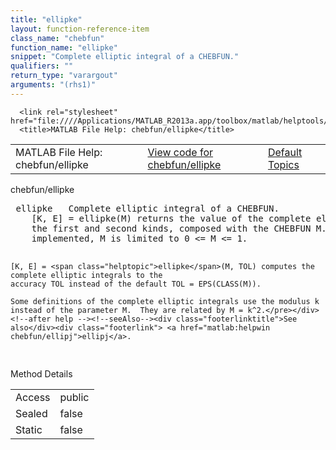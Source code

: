 ```yaml
---
title: "ellipke"
layout: function-reference-item
class_name: "chebfun"
function_name: "ellipke"
snippet: "Complete elliptic integral of a CHEBFUN."
qualifiers: ""
return_type: "varargout"
arguments: "(rhs1)"
---
```


<html>
   <head>
      <meta http-equiv="Content-Type" content="text/html; charset=utf-8">
   
      <link rel="stylesheet" href="file:////Applications/MATLAB_R2013a.app/toolbox/matlab/helptools/private/helpwin.css">
      <title>MATLAB File Help: chebfun/ellipke</title>
   </head>
   <body>
      <!--Single-page help-->
      <table border="0" cellspacing="0" width="100%">
         <tr class="subheader">
            <td class="headertitle">MATLAB File Help: chebfun/ellipke</td>
            <td class="subheader-left"><a href="matlab:edit chebfun/ellipke">View code for chebfun/ellipke</a></td>
            <td class="subheader-right"><a href="matlab:helpwin">Default Topics</a></td>
         </tr>
      </table>
      <div class="title">chebfun/ellipke</div>
      <div class="helptext"><pre><!--helptext --> <span class="helptopic">ellipke</span>   Complete elliptic integral of a CHEBFUN.
    [K, E] = <span class="helptopic">ellipke</span>(M) returns the value of the complete elliptic integrals of
    the first and second kinds, composed with the CHEBFUN M.  As currently
    implemented, M is limited to 0 &lt;= M &lt;= 1.
 
    [K, E] = <span class="helptopic">ellipke</span>(M, TOL) computes the complete elliptic integrals to the
    accuracy TOL instead of the default TOL = EPS(CLASS(M)).
 
    Some definitions of the complete elliptic integrals use the modulus k
    instead of the parameter M.  They are related by M = k^2.</pre></div><!--after help --><!--seeAlso--><div class="footerlinktitle">See also</div><div class="footerlink"> <a href="matlab:helpwin chebfun/ellipj">ellipj</a>.
</div>
      <!--Method-->
      <div class="sectiontitle">Method Details</div>
      <table class="class-details">
         <tr>
            <td class="class-detail-label">Access</td>
            <td>public</td>
         </tr>
         <tr>
            <td class="class-detail-label">Sealed</td>
            <td>false</td>
         </tr>
         <tr>
            <td class="class-detail-label">Static</td>
            <td>false</td>
         </tr>
      </table>
   </body>
</html>
